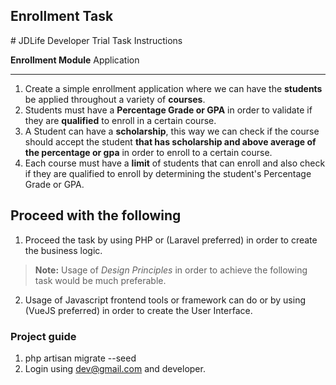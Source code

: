 ## Enrollment Task

﻿# JDLife Developer Trial Task Instructions

**Enrollment Module**  Application
___
1. Create a simple enrollment application where we can have the **students** be applied throughout a variety of **courses**.
2. Students must have a **Percentage Grade or GPA** in order to validate if they are **qualified** to enroll in a certain course.
3. A Student can have a **scholarship**, this way we can check if the course should accept the student **that has scholarship and above average of the percentage or gpa** in order to enroll to a certain course.
4. Each course must have a **limit**  of students that can enroll and also check if they are qualified to enroll by determining the student's Percentage Grade or GPA.

## Proceed with the following

1. Proceed the task by using PHP or (Laravel preferred) in order to create the business logic.
>**Note:** Usage of *Design Principles* in order to achieve the following task would be much preferable.

2. Usage of Javascript frontend tools or framework can do or by using (VueJS preferred) in order to create the User Interface.  


### Project guide

1. php artisan migrate --seed
2. Login using dev@gmail.com and developer.